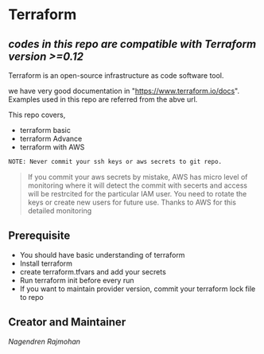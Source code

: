 # Terraform
##  _codes in this repo are compatible with Terraform version >=0.12_

Terraform is an open-source infrastructure as code software tool. 

we have very good documentation in "https://www.terraform.io/docs". Examples used in this repo are referred from the abve url.

This repo covers,

- terraform basic
- terraform Advance
- terraform with AWS

```sh
NOTE: Never commit your ssh keys or aws secrets to git repo.
```
> If you commit your aws secrets by mistake,
> AWS has micro level of monitoring where it will detect the commit with secerts and access will be restrcited for the particular IAM user.
> You need to rotate the keys or create new users for future use. 
> Thanks to AWS for this detailed monitoring



## Prerequisite
- You should have basic understanding of terraform
- Install terraform
- create terraform.tfvars and add your secrets
- Run terraform init before every run
- If you want to maintain provider version, commit your terraform lock file to repo

## Creator and Maintainer
_Nagendren Rajmohan_
